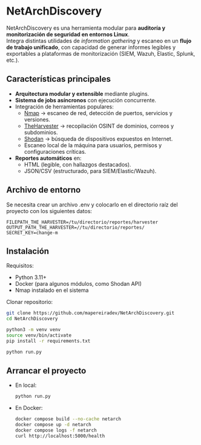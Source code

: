 # NetArchDiscovery

NetArchDiscovery es una herramienta modular para **auditoría y monitorización de seguridad en entornos Linux**.  
Integra distintas utilidades de *information gathering* y escaneo en un **flujo de trabajo unificado**, con capacidad de generar informes legibles y exportables a plataformas de monitorización (SIEM, Wazuh, Elastic, Splunk, etc.).

## Características principales

- **Arquitectura modular y extensible** mediante plugins.
- **Sistema de jobs asíncronos** con ejecución concurrente.
- Integración de herramientas populares:
  - [Nmap](https://nmap.org/) → escaneo de red, detección de puertos, servicios y versiones.
  - [TheHarvester](https://github.com/laramies/theHarvester) → recopilación OSINT de dominios, correos y subdominios.
  - [Shodan](https://www.shodan.io/) → búsqueda de dispositivos expuestos en Internet.
  - Escaneo local de la máquina para usuarios, permisos y configuraciones críticas.
- **Reportes automáticos** en:
  - HTML (legible, con hallazgos destacados).
  - JSON/CSV (estructurado, para SIEM/Elastic/Wazuh).
 
## Archivo de entorno
Se necesita crear un archivo .env y colocarlo en el directorio raíz del proyecto con los siguientes datos:

```
FILEPATH_THE_HARVESTER=/tu/directorio/reportes/harvester
OUTPUT_PATH_THE_HARVESTER=//tu/directorio/reportes/
SECRET_KEY=change-m
```

## Instalación

Requisitos:
- Python 3.11+
- Docker (para algunos módulos, como Shodan API) 
- Nmap instalado en el sistema

Clonar repositorio:
```bash
git clone https://github.com/mapereiradev/NetArchDiscovery.git
cd NetArchDiscovery

python3 -m venv venv
source venv/bin/activate
pip install -r requirements.txt

python run.py
```
## Arrancar el proyecto
- En local:
  ```bash
  python run.py
  ```
- En Docker:
  ```bash
  docker compose build --no-cache netarch
  docker compose up -d netarch
  docker compose logs -f netarch
  curl http://localhost:5000/health
  ```
